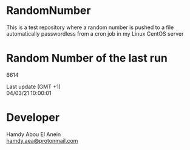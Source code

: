 # RandomNumber    
This is a test repository where a random number is pushed to a file automatically passwordless from a cron job in my Linux CentOS server    
# Random Number of the last run   
6614
      
Last update (GMT +1)    
04/03/21 10:00:01
# Developer    
Hamdy Abou El Anein   
hamdy.aea@protonmail.com
